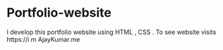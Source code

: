 # Portfolio-website
I develop this portfolio website using HTML , CSS  . To see website visits https://i m AjayKumar.me
